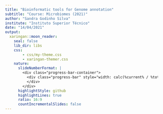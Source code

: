 ```yaml
---
title: "Bioinformatic tools for Genome annotation"
subtitle: "Course: Microbiomes (2021)"
author: "Sandra Godinho Silva"
institute: "Instituto Superior Técnico"
date: "14/04/2021"
output:
  xaringan::moon_reader:
    seal: false
    lib_dir: libs
    css: 
        - css/my-theme.css
        - xaringan-themer.css
    nature:
      slideNumberFormat: |
        <div class="progress-bar-container">
          <div class="progress-bar" style="width: calc(%current% / %total% * 100%);">
          </div>
        </div>
      highlightStyle: github
      highlightLines: true
      ratio: 16:9
      countIncrementalSlides: false
---
```

